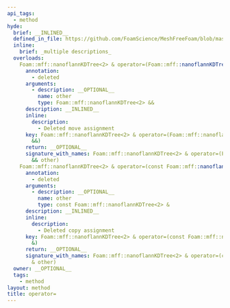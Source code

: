 ```yaml
---
api_tags:
  - method
hyde:
  brief: __INLINED__
  defined_in_file: https://github.com/FoamScience/MeshFreeFoam/blob/master/src/meshfree/kdTrees/nanoflannKDTree/nanoflannKDTree.H
  inline:
    brief: _multiple descriptions_
  overloads:
    Foam::mff::nanoflannKDTree<2> & operator=(Foam::mff::nanoflannKDTree<2> &&):
      annotation:
        - deleted
      arguments:
        - description: __OPTIONAL__
          name: other
          type: Foam::mff::nanoflannKDTree<2> &&
      description: __INLINED__
      inline:
        description:
          - Deleted move assignment
      key: Foam::mff::nanoflannKDTree<2> & operator=(Foam::mff::nanoflannKDTree<2>
        &&)
      return: __OPTIONAL__
      signature_with_names: Foam::mff::nanoflannKDTree<2> & operator=(Foam::mff::nanoflannKDTree<2>
        && other)
    Foam::mff::nanoflannKDTree<2> & operator=(const Foam::mff::nanoflannKDTree<2> &):
      annotation:
        - deleted
      arguments:
        - description: __OPTIONAL__
          name: other
          type: const Foam::mff::nanoflannKDTree<2> &
      description: __INLINED__
      inline:
        description:
          - Deleted copy assignment
      key: Foam::mff::nanoflannKDTree<2> & operator=(const Foam::mff::nanoflannKDTree<2>
        &)
      return: __OPTIONAL__
      signature_with_names: Foam::mff::nanoflannKDTree<2> & operator=(const Foam::mff::nanoflannKDTree<2>
        & other)
  owner: __OPTIONAL__
  tags:
    - method
layout: method
title: operator=
---
```

